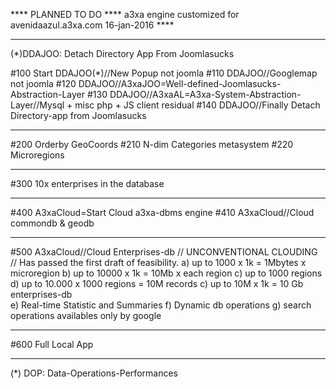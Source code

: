 **** PLANNED TO DO ****
a3xa engine customized for avenidaazul.a3xa.com 
16-jan-2016 **** 
______________________________________________
(*)DDAJOO: Detach Directory App From Joomlasucks

#100 Start DDAJOO(*)//New Popup not joomla 
#110 DDAJOO//Googlemap not joomla 
#120 DDAJOO//A3xaJOO=Well-defined-Joomlasucks-Abstraction-Layer 
#130 DDAJOO//A3xaAL=A3xa-System-Abstraction-Layer//Mysql + misc php + JS client residual
#140 DDAJOO//Finally Detach Directory-app from Joomlasucks 

______________________________________________
#200 Orderby GeoCoords 
#210 N-dim Categories metasystem 
#220 Microregions 

______________________________________________
#300 10x enterprises in the database 

______________________________________________
#400 A3xaCloud=Start Cloud a3xa-dbms engine 
#410 A3xaCloud//Cloud commondb & geodb 

______________________________________________
#500 A3xaCloud//Cloud Enterprises-db // UNCONVENTIONAL CLOUDING //
Has passed the first draft of feasibility.
a) up to 1000 x 1k = 1Mbytes x microregion
b) up to 10000 x 1k = 10Mb x each region
c) up to 1000 regions
d) up to 10.000 x 1000 regions = 10M records 
c) up to 10M x 1k = 10 Gb enterprises-db  
e) Real-time Statistic and Summaries
f) Dynamic db operations
g) search operations availables only by google
______________________________________________

#600 Full Local App

______________________________________________
(*) DOP: Data-Operations-Performances
